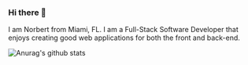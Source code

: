 ### Hi there 👋

I am Norbert from Miami, FL. I am a Full-Stack Software Developer that enjoys creating good web applications for both the front and back-end. 

![Anurag's github stats](https://github-readme-stats.vercel.app/api?username=Norbert305)
